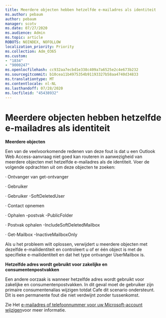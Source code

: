 ```yaml
---
title: Meerdere objecten hebben hetzelfde e-mailadres als identiteit
ms.author: pebaum
author: pebaum
manager: scotv
ms.date: 07/27/2020
ms.audience: Admin
ms.topic: article
ROBOTS: NOINDEX, NOFOLLOW
localization_priority: Priority
ms.collection: Adm_O365
ms.custom:
- "1834"
- "9000247"
ms.openlocfilehash: cc932aa7ecbd1e338c409a7a6525e2c4e673b232
ms.sourcegitcommit: b10cea11b4975354b91193327b58aa4740d34833
ms.translationtype: MT
ms.contentlocale: nl-NL
ms.lasthandoff: 07/28/2020
ms.locfileid: "45438932"
---
```

# <a name="multiple-objects-have-the-same-email-address-as-identity"></a>Meerdere objecten hebben hetzelfde e-mailadres als identiteit

**Meerdere objecten**

Een van de veelvoorkomende redenen van deze fout is dat u een Outlook Web Access-aanvraag niet goed kan routeren in aanwezigheid van meerdere objecten met hetzelfde e-mailadres als de identiteit. Voer de volgende opdrachten uit om deze objecten te zoeken:

· Ontvanger van get-ontvanger<email address>

· Gebruiker<email address>

· Gebruiker <email address> -SoftDeletedUser

· Contact opnemen<email address>

· Ophalen <email address> -postvak -PublicFolder

· Postvak ophalen <email address> -IncludeSoftDeletedMailbox

· Get-Mailbox <email address> -InactiveMailboxOnly

Als u het probleem wilt oplossen, verwijdert u meerdere objecten met dezelfde e-mailidentiteit en controleert u of er één object is met de specifieke e-mailidentiteit en dat het type ontvanger UserMailbox is.

**Hetzelfde adres wordt gebruikt voor zakelijke en consumentenpostvakken**

Een andere oorzaak is wanneer hetzelfde adres wordt gebruikt voor zakelijke en consumentenpostvakken. In dit geval moet de gebruiker zijn primaire consumentenalias wijzigen totdat Cafe dit scenario ondersteunt. Dit is een permanente fout die niet verdwijnt zonder tussenkomst.

Zie Het [e-mailadres of telefoonnummer voor uw Microsoft-account wijzigen](https://support.microsoft.com/help/11545/microsoft-account-rename-your-personal-account)voor meer informatie.